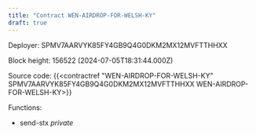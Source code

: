 ```yaml
---
title: "Contract WEN-AIRDROP-FOR-WELSH-KY"
draft: true
---
```

Deployer: SPMV7AARVYK85FY4GB9Q4G0DKM2MX12MVFTTHHXX


 



Block height: 156522 (2024-07-05T18:31:44.000Z)

Source code: {{<contractref "WEN-AIRDROP-FOR-WELSH-KY" SPMV7AARVYK85FY4GB9Q4G0DKM2MX12MVFTTHHXX WEN-AIRDROP-FOR-WELSH-KY>}}

Functions:

* send-stx _private_
